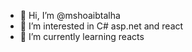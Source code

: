 - 👋 Hi, I’m @mshoaibtalha
- 👀 I’m interested in C# asp.net and react
- 🌱 I’m currently learning reacts


<!---
mshoaibtalha/mshoaibtalha is a ✨ special ✨ repository because its `README.md` (this file) appears on your GitHub profile.
You can click the Preview link to take a look at your changes.
--->

